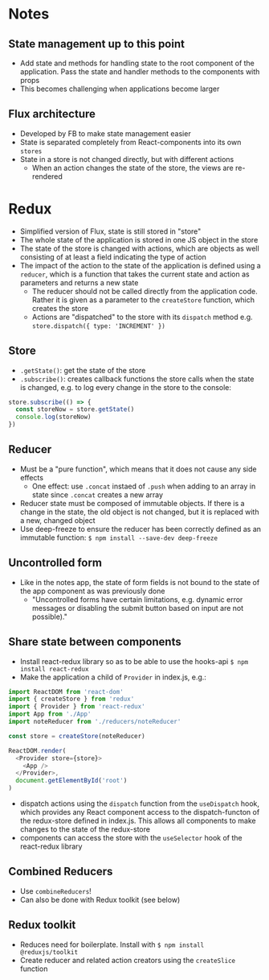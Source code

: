 # Notes

## State management up to this point
* Add state and methods for handling state to the root component of the application. Pass the state and handler methods to the components with props
* This becomes challenging when applications become larger

## Flux architecture 
* Developed by FB to make state management easier 
* State is separated completely from React-components into its own `stores`
* State in a store is not changed directly, but with different actions
  * When an action changes the state of the store, the views are re-rendered

# Redux
* Simplified version of Flux, state is still stored in "store"
* The whole state of the application is stored in one JS object in the store
* The state of the store is changed with actions, which are objects as well consisting of at least a field indicating the type of action
* The impact of the action to the state of the application is defined using a `reducer`, which is a function that takes the current state and action as parameters and returns a new state
  * The reducer should not be called directly from the application code. Rather it is given as a parameter to the  `createStore` function, which creates the store
  * Actions are "dispatched" to the store with its `dispatch` method e.g. `store.dispatch({ type: 'INCREMENT' })`

## Store
* `.getState()`: get the state of the store
* `.subscribe()`: creates callback functions the store calls when the state is changed, e.g. to log every change in the store to the console: 
```js
store.subscribe(() => {
  const storeNow = store.getState()
  console.log(storeNow)
})
```

## Reducer
* Must be a "pure function", which means that it does not cause any side effects
  * One effect: use `.concat` instaed of `.push` when adding to an array in state since `.concat` creates a new array
* Reducer state must be composed of immutable objects. If there is a change in the state, the old object is not changed, but it is replaced with a new, changed object
* Use deep-freeze to ensure the reducer has been correctly defined as an immutable function: `$ npm install --save-dev deep-freeze`

## Uncontrolled form
* Like in the notes app, the state of form fields is not bound to the state of the app component as was previously done
  * "Uncontrolled forms have certain limitations, e.g. dynamic error messages or disabling the submit button based on input are not possible)."

## Share state between components
* Install react-redux library so as to be able to use the hooks-api `$ npm install react-redux`
* Make the application a child of `Provider` in index.js, e.g.: 
```js
import ReactDOM from 'react-dom'
import { createStore } from 'redux'
import { Provider } from 'react-redux'
import App from './App'
import noteReducer from './reducers/noteReducer'

const store = createStore(noteReducer)

ReactDOM.render(
  <Provider store={store}>
    <App />
  </Provider>,
  document.getElementById('root')
)
```
* dispatch actions using the `dispatch` function from the `useDispatch` hook, which provides any React component access to the dispatch-functon of the redux-store defined in index.js. This allows all components to make changes to the state of the redux-store
* components can access the store with the `useSelector` hook of the react-redux library

## Combined Reducers
* Use `combineReducers`!
* Can also be done with Redux toolkit (see below)

## Redux toolkit
* Reduces need for boilerplate. Install with `$ npm install @reduxjs/toolkit`
* Create reducer and related action creators using the `createSlice` function